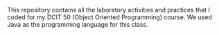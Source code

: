 This repository contains all the laboratory activities and practices that I coded for my DCIT 50 (Object Oriented Programming) course. We used Java as the programming language for this class.
